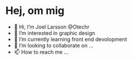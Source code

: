 # Hej, om mig

- 👋 Hi, I’m Joel Larsson @Otechr
- 👀 I’m interested in graphic design
- 🌱 I’m currently learning front end devolopment
- 💞️ I’m looking to collaborate on ...
- 📫 How to reach me ...

<!---
Otechr/Otechr is a ✨ special ✨ repository because its `README.md` (this file) appears on your GitHub profile.
You can click the Preview link to take a look at your changes.
--->
